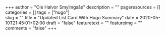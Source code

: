 +++
author = "Ole Halvor Smylingsås"
description = ""
pageresources = []
categories = []
tags = ["hugo"]     
slug = ""
title = "Updated List Card With Hugo Summary"
date = 2020-05-10T21:45:01+02:00
draft = "false"
featuretext = ""
featureimg = ""
comments = "false"
+++